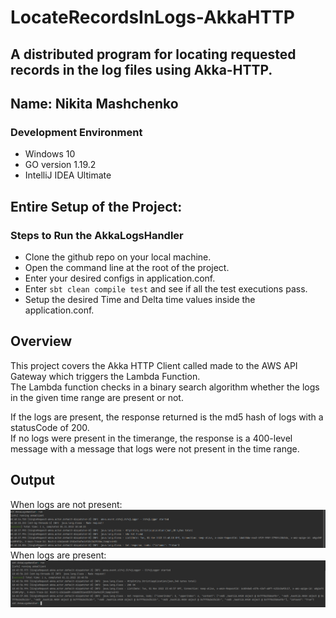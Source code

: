 # LocateRecordsInLogs-AkkaHTTP
A distributed program for locating requested records in the log files using Akka-HTTP.
---
Name: Nikita Mashchenko
---

### Development Environment
+ Windows 10
+ GO version 1.19.2
+ IntelliJ IDEA Ultimate

## Entire Setup of the Project:

### Steps to Run the AkkaLogsHandler
- Clone the github repo on your local machine.
- Open the command line at the root of the project.
- Enter your desired configs in application.conf.
- Enter `sbt clean compile test` and see if all the test executions pass.
- Setup the desired Time and Delta time values inside the application.conf.


## Overview
This project covers the Akka HTTP Client called made to the AWS API Gateway which triggers the Lambda Function.<br/>
The Lambda function checks in a binary search algorithm whether the logs in the given time range are present or not.<br/>

If the logs are present, the response returned is the md5 hash of logs with a statusCode of 200.<br/>
If no logs were present in the timerange, the response is a 400-level message with a message that logs were not present in the time range.

## Output
When logs are not present:
![img.png](img.png)
<br/>
When logs are present:
![img_1.png](img_1.png)
